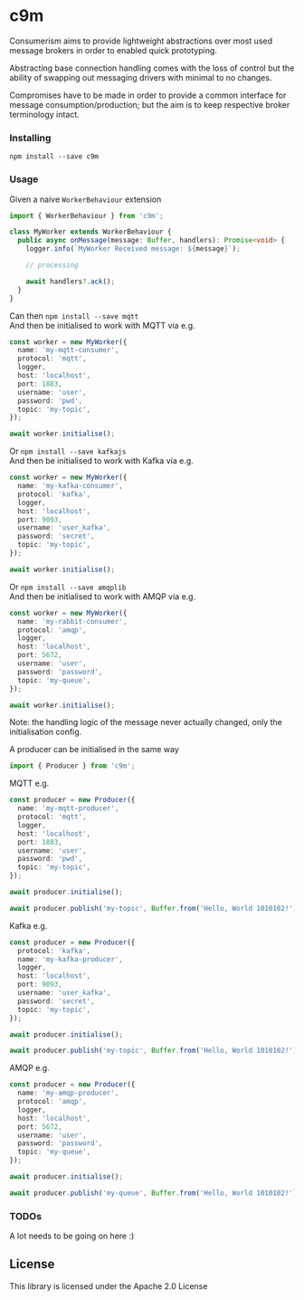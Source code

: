 # c9m

Consumerism aims to provide lightweight abstractions over most used message brokers in order to enabled quick prototyping.

Abstracting base connection handling comes with the loss of control but the ability of swapping out messaging drivers with minimal to no changes.

Compromises have to be made in order to provide a common interface for message consumption/production; but the aim is to keep respective broker terminology intact.

### Installing

```
npm install --save c9m
```

### Usage

Given a naive `WorkerBehaviour` extension

```typescript
import { WorkerBehaviour } from 'c9m';

class MyWorker extends WorkerBehaviour {
  public async onMessage(message: Buffer, handlers): Promise<void> {
    logger.info(`MyWorker Received message: ${message}`);

    // processing

    await handlers?.ack();
  }
}
```

Can then `npm install --save mqtt`  
And then be initialised to work with MQTT via e.g.

```typescript
const worker = new MyWorker({
  name: 'my-mqtt-consumer',
  protocol: 'mqtt',
  logger,
  host: 'localhost',
  port: 1883,
  username: 'user',
  password: 'pwd',
  topic: 'my-topic',
});

await worker.initialise();
```

Or `npm install --save kafkajs`  
And then be initialised to work with Kafka via e.g.

```typescript
const worker = new MyWorker({
  name: 'my-kafka-consumer',
  protocol: 'kafka',
  logger,
  host: 'localhost',
  port: 9093,
  username: 'user_kafka',
  password: 'secret',
  topic: 'my-topic',
});

await worker.initialise();
```

Or `npm install --save amqplib`  
And then be initialised to work with AMQP via e.g.

```typescript
const worker = new MyWorker({
  name: 'my-rabbit-consumer',
  protocol: 'amqp',
  logger,
  host: 'localhost',
  port: 5672,
  username: 'user',
  password: 'password',
  topic: 'my-queue',
});

await worker.initialise();
```

Note: the handling logic of the message never actually changed, only the initialisation config.

A producer can be initialised in the same way

```typescript
import { Producer } from 'c9m';
```

MQTT e.g.

```typescript
const producer = new Producer({
  name: 'my-mqtt-producer',
  protocol: 'mqtt',
  logger,
  host: 'localhost',
  port: 1883,
  username: 'user',
  password: 'pwd',
  topic: 'my-topic',
});

await producer.initialise();

await producer.publish('my-topic', Buffer.from('Hello, World 1010102!'));
```

Kafka e.g.

```typescript
const producer = new Producer({
  protocol: 'kafka',
  name: 'my-kafka-producer',
  logger,
  host: 'localhost',
  port: 9093,
  username: 'user_kafka',
  password: 'secret',
  topic: 'my-topic',
});

await producer.initialise();

await producer.publish('my-topic', Buffer.from('Hello, World 1010102!'));
```

AMQP e.g.

```typescript
const producer = new Producer({
  name: 'my-amqp-producer',
  protocol: 'amqp',
  logger,
  host: 'localhost',
  port: 5672,
  username: 'user',
  password: 'password',
  topic: 'my-queue',
});

await producer.initialise();

await producer.publish('my-queue', Buffer.from('Hello, World 1010102!'));
```

### TODOs

A lot needs to be going on here :)

## License

This library is licensed under the Apache 2.0 License
